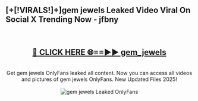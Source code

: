 <h2>[+[!VIRALS!]+]gem jewels Leaked Video Viral On Social X Trending Now - jfbny</h2>
<br>
<div align="center">
<h2><a href="https://libra.edu.pl?gem_jewels" rel="nofollow">🔴 CLICK HERE 🌐==►► gem_jewels</a></h2>
<br>
Get gem jewels OnlyFans leaked all content. Now you can access all videos and pictures of gem jewels OnlyFans. New Updated Files 2025!
<br>
<br>
<a href="https://libra.edu.pl?gem_jewels" rel="nofollow" data-target="animated-image.originalLink"><img src="https://i.ibb.co.com/WyWwxjT/player-gif2.gif" alt="gem jewels Leaked OnlyFans" style="max-width: 100%; display: inline-block;" data-target="animated-image.originalImage"></a>
</div>
<br>